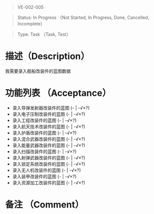> VE-002-005

> Status: In Progress （Not Started, In Progress, Done, Cancelled, Incomplete）

> Type: Task （Task, Test）

# 描述（Description）
我需要录入舰船改装件的蓝图数据

# 功能列表 （Acceptance）
  * 录入导弹发射器改装件的蓝图 (- | -√×?)
  * 录入电子压制改装件的蓝图 (- | -√×?)
  * 录入工程改装件的蓝图 (- | -√×?)
  * 录入航天技术改装件的蓝图 (- | -√×?)
  * 录入护盾改装件的蓝图 (- | -√×?)
  * 录入混合武器改装件的蓝图 (- | -√×?)
  * 录入能量武器改装件的蓝图 (- | -√×?)
  * 录入扫描改装件的蓝图 (- | -√×?)
  * 录入射弹武器改装件的蓝图 (- | -√×?)
  * 录入锁定系统改装件的蓝图 (- | -√×?)
  * 录入无人机改装件的蓝图 (- | -√×?)
  * 录入装甲改装件的蓝图 (- | -√×?)
  * 录入资源加工改装件的蓝图 (- | -√×?)

# 备注 （Comment）

